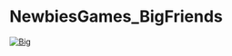 # NewbiesGames_BigFriends


[![Big](http://img.youtube.com/vi/4gb9R7yXvJQ&t/0.jpg)](https://youtube.be/4gb9R7yXvJQ&t=0s)
